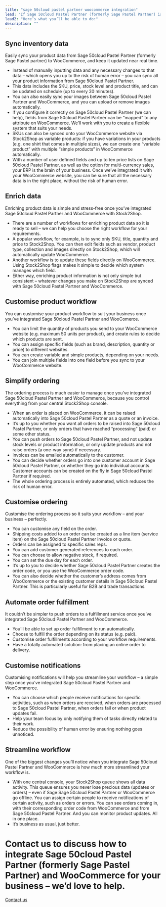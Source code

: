 ```yaml
---
title: "sage 50cloud pastel partner woocommerce integration"
lead: "If Sage 50cloud Pastel Partner (formerly Sage Pastel Partner) is your ERP and WooCommerce is your e-commerce website, you’re going to want the two of them to be able to communicate with each other. That’s where Stock2Shop can help. A Sage 50cloud Pastel Partner WooCommerce integration will streamline your workflow."
lead2: "Here’s what you’ll be able to do:"
description: ""
---
```


Sync inventory data
-------------------

Easily sync your product data from Sage 50cloud Pastel Partner (formerly Sage Pastel partner) to WooCommerce, and keep it updated near real time.

*   Instead of manually inputting data and any necessary changes to that data – which opens you up to the risk of human error – you can sync all your product information from Sage 50cloud Pastel Partner.
*   This data includes the SKU, price, stock level and product title, and can be updated on schedule (up to every 30 minutes).
*   You can also easily sync your images between Sage 50cloud Pastel Partner and WooCommerce, and you can upload or remove images automatically.
*   If you configure it correctly on Sage 50cloud Pastel Partner (we can help), fields from Sage 50cloud Pastel Partner can be “mapped” to any attribute on WooCommerce. We’ll work with you to create a flexible system that suits your needs.
*   SKUs can also be synced onto your WooCommerce website via Stock2Shop as variable products: if you have variations in your products (e.g. one shirt that comes in multiple sizes), we can create one “variable product” with multiple “simple products” in WooCommerce automatically.
*   With a number of user defined fields and up to ten price lists on Sage 50cloud Pastel Partner, as well as the option for multi-currency sales, your ERP is the brain of your business. Once we’ve integrated it with your WooCommerce website, you can be sure that all the necessary data is in the right place, without the risk of human error.

Enrich data
-----------

Enriching product data is simple and stress-free once you’ve integrated Sage 50cloud Pastel Partner and WooCommerce with Stock2Shop.

*   There are a number of workflows for enriching product data so it is ready to sell – we can help you choose the right workflow for your requirements.
*   A popular workflow, for example, is to sync only SKU, title, quantity and price to Stock2Shop. You can then edit fields such as vendor, product type, collection and images directly on Stock2Shop, which will automatically update WooCommerce.
*   Another workflow is to update these fields directly on WooCommerce. Using Stock2Shop flags makes it simple to decide which system manages which field.
*   Either way, enriching product information is not only simple but consistent – whatever changes you make on Stock2Shop are synced with Sage 50cloud Pastel Partner and WooCommerce.

Customise product workflow
--------------------------

You can customise your product workflow to suit your business once you’ve integrated Sage 50cloud Pastel Partner and WooComerce.

*   You can limit the quantity of products you send to your WooCommerce website (e.g. maximum 50 units per product), and create rules to decide which products are sent.
*   You can assign specific fields (such as brand, description, quantity or price) to different websites.
*   You can create variable and simple products, depending on your needs.
*   You can join multiple fields into one field before you sync to your WooCommerce website.

Simplify ordering
-----------------

The ordering process is much easier to manage once you’ve integrated Sage 50cloud Pastel Partner and WooCommerce, because you control everything from your central Stock2Shop console.

*   When an order is placed on WooCommerce, it can be raised automatically into Sage 50cloud Pastel Partner as a quote or an invoice.
*   It’s up to you whether you want all orders to be raised into Sage 50cloud Pastel Partner, or only orders that have reached “processing” (paid) or some other status.
*   You can push orders to Sage 50cloud Pastel Partner, and not update stock levels or product information, or only update products and not raise orders (a one-way sync) if necessary.
*   Invoices can be emailed automatically to the customer.
*   You can decide whether orders go into one customer account in Sage 50cloud Pastel Partner, or whether they go into individual accounts. Customer accounts can be created on the fly in Sage 50cloud Pastel Partner if required.
*   The whole ordering process is entirely automated, which reduces the risk of human error.

Customise ordering
------------------

Customise the ordering process so it suits your workflow – and your business – perfectly.

*   You can customise any field on the order.
*   Shipping costs added to an order can be created as a line item (service item) on the Sage 50cloud Pastel Partner invoice or quote.
*   Orders can be assigned to specific sales reps.
*   You can add customer generated references to each order.
*   You can choose to allow negative stock, if required.
*   You can set the due day for each order.
*   It’s up to you to decide whether Sage 50cloud Pastel Partner creates the order code, or you use the WooCommerce order code.
*   You can also decide whether the customer’s address comes from WooCommerce or the existing customer details in Sage 50cloud Pastel Partner. This is particularly useful for B2B and trade transactions.

Automate order fulfillment
--------------------------

It couldn’t be simpler to push orders to a fulfillment service once you’ve integrated Sage 50cloud Pastel Partner and WooCommerce.

*   You’ll be able to set up order fulfillment to run automatically.
*   Choose to fulfill the order depending on its status (e.g. paid).
*   Customise order fulfillments according to your workflow requirements.
*   Have a totally automated solution: from placing an online order to delivery.

Customise notifications
-----------------------

Customising notifications will help you streamline your workflow – a simple step once you’ve integrated Sage 50cloud Pastel Partner and WooCommerce.

*   You can choose which people receive notifications for specific activities, such as when orders are received, when orders are processed to Sage 50cloud Pastel Partner, when orders fail or when product updates fail.
*   Help your team focus by only notifying them of tasks directly related to their work.
*   Reduce the possibility of human error by ensuring nothing goes unnoticed.

Streamline workflow
-------------------

One of the biggest changes you’ll notice when you integrate Sage 50cloud Pastel Partner and WooCommerce is how much more streamlined your workflow is.

*   With one central console, your Stock2Shop queue shows all data activity. This queue ensures you never lose precious data (updates or orders) – even if Sage Sage 50cloud Pastel Partner or WooCommerce go offline. You can assign certain people to receive notifications of certain activity, such as orders or errors. You can see orders coming in, with their corresponding order code from WooCommerce and from Sage 50cloud Pastel Partner. And you can monitor product updates. All in one place.
*   It’s business as usual, just better.

Contact us to discuss how to integrate Sage 50cloud Pastel Partner (formerly Sage Pastel Partner) and WooCommerce for your business – we’d love to help.
========================================================================================================================================================

[Contact us](/contact-us "Contact Stock2Shop")
